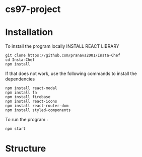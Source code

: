 # cs97-project

# Installation 
To install the program locally
INSTALL REACT LIBRARY
```
git clone https://github.com/pranavs2001/Insta-Chef
cd Insta-Chef
npm install
```
If that does not work, use the following commands to install the dependencies
```
npm install react-modal 
npm install fa
npm install firebase
npm install react-icons
npm install react-router-dom
npm install styled-components
```
To run the program :
```
npm start
```

# Structure
